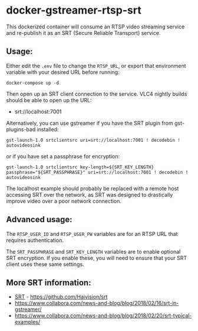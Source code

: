 # docker-gstreamer-rtsp-srt

This dockerized container will consume an RTSP video streaming service and re-publish it as an SRT (Secure Reliable Transport) service.

## Usage:

Either edit the `.env` file to change the `RTSP_URL`, or export that environment variable with your desired URL before running:

    docker-compose up -d

Then open up an SRT client connection to the service. VLC4 nightly builds should be able to open up the URL:

- srt://localhost:7001

Alternatively, you can use gstreamer if you have the SRT plugin from gst-plugins-bad installed:

    gst-launch-1.0 srtclientsrc uri=srt://localhost:7001 ! decodebin ! autovideosink

or if you have set a passphrase for encryption:

    gst-launch-1.0 srtclientsrc key-length=${SRT_KEY_LENGTH} passphrase="${SRT_PASSPHRASE}" uri=srt://localhost:7001 ! decodebin ! autovideosink

The localhost example should probably be replaced with a remote host accessing SRT over the network, as SRT was designed to drastically improve video over a poor network connection.

## Advanced usage:

The `RTSP_USER_ID` and `RTSP_USER_PW` variables are for an RTSP URL that requires authentication.

The `SRT_PASSPHRASE` and `SRT_KEY_LENGTH` variables are to enable optional SRT encryption. If you enable these, you will need to ensure that your SRT client uses these same settings.

## More SRT information:

- [SRT](https://www.srtalliance.org/) - https://github.com/Haivision/srt
- https://www.collabora.com/news-and-blog/blog/2018/02/16/srt-in-gstreamer/
- https://www.collabora.com/news-and-blog/blog/2018/02/20/srt-typical-examples/

